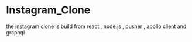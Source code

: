 # Instagram_Clone
the instagram clone is build from react , node.js , pusher , apollo client  and graphql 

